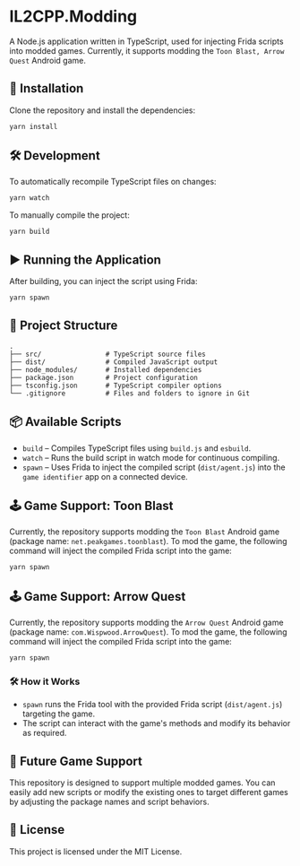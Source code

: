 # IL2CPP.Modding

A Node.js application written in TypeScript, used for injecting Frida scripts into modded games. Currently, it supports modding the `Toon Blast, Arrow Quest` Android game.

## 🚀 Installation

Clone the repository and install the dependencies:

```bash
yarn install
```

## 🛠 Development

To automatically recompile TypeScript files on changes:

```bash
yarn watch
```

To manually compile the project:

```bash
yarn build
```

## ▶️ Running the Application

After building, you can inject the script using Frida:

```bash
yarn spawn
```

## 📁 Project Structure

```plaintext
.
├── src/                # TypeScript source files
├── dist/               # Compiled JavaScript output
├── node_modules/       # Installed dependencies
├── package.json        # Project configuration
├── tsconfig.json       # TypeScript compiler options
└── .gitignore          # Files and folders to ignore in Git
```

## 📦 Available Scripts

- `build` – Compiles TypeScript files using `build.js` and `esbuild`.
- `watch` – Runs the build script in watch mode for continuous compiling.
- `spawn` – Uses Frida to inject the compiled script (`dist/agent.js`) into the `game identifier` app on a connected device.

## 🕹️ Game Support: Toon Blast

Currently, the repository supports modding the `Toon Blast` Android game (package name: `net.peakgames.toonblast`). To mod the game, the following command will inject the compiled Frida script into the game:

```bash
yarn spawn
```

## 🕹️ Game Support: Arrow Quest

Currently, the repository supports modding the `Arrow Quest` Android game (package name: `com.Wispwood.ArrowQuest`). To mod the game, the following command will inject the compiled Frida script into the game:

```bash
yarn spawn
```

### 🛠 How it Works

- `spawn` runs the Frida tool with the provided Frida script (`dist/agent.js`) targeting the game.
- The script can interact with the game's methods and modify its behavior as required.

## 🔧 Future Game Support

This repository is designed to support multiple modded games. You can easily add new scripts or modify the existing ones to target different games by adjusting the package names and script behaviors.

## 📝 License

This project is licensed under the MIT License.